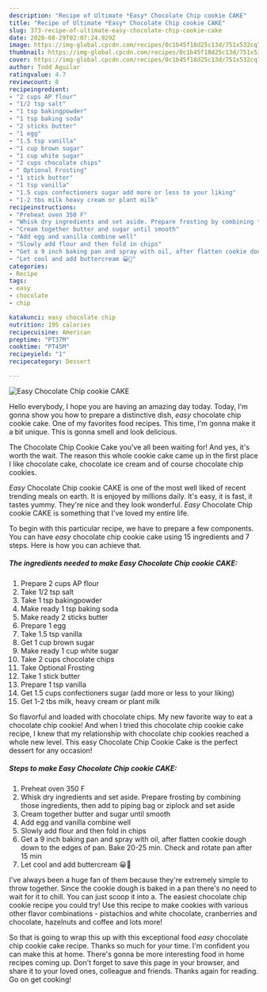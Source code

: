 ```yaml
---
description: "Recipe of Ultimate *Easy* Chocolate Chip cookie CAKE"
title: "Recipe of Ultimate *Easy* Chocolate Chip cookie CAKE"
slug: 373-recipe-of-ultimate-easy-chocolate-chip-cookie-cake
date: 2020-08-29T02:07:24.929Z
image: https://img-global.cpcdn.com/recipes/0c1b45f18d25c13d/751x532cq70/easy-chocolate-chip-cookie-cake-recipe-main-photo.jpg
thumbnail: https://img-global.cpcdn.com/recipes/0c1b45f18d25c13d/751x532cq70/easy-chocolate-chip-cookie-cake-recipe-main-photo.jpg
cover: https://img-global.cpcdn.com/recipes/0c1b45f18d25c13d/751x532cq70/easy-chocolate-chip-cookie-cake-recipe-main-photo.jpg
author: Todd Aguilar
ratingvalue: 4.7
reviewcount: 8
recipeingredient:
- "2 cups AP flour"
- "1/2 tsp salt"
- "1 tsp bakingpowder"
- "1 tsp baking soda"
- "2 sticks butter"
- "1 egg"
- "1.5 tsp vanilla"
- "1 cup brown sugar"
- "1 cup white sugar"
- "2 cups chocolate chips"
- " Optional Frosting"
- "1 stick butter"
- "1 tsp vanilla"
- "1.5 cups confectioners sugar add more or less to your liking"
- "1-2 tbs milk heavy cream or plant milk"
recipeinstructions:
- "Preheat oven 350 F"
- "Whisk dry ingredients and set aside. Prepare frosting by combining those ingredients, then add to piping bag or ziplock and set aside"
- "Cream together butter and sugar until smooth"
- "Add egg and vanilla combine well"
- "Slowly add flour and then fold in chips"
- "Get a 9 inch baking pan and spray with oil, after flatten cookie dough down to the edges of pan. Bake 20-25 min. Check and rotate pan after 15 min"
- "Let cool and add buttercream 😀🍪"
categories:
- Recipe
tags:
- easy
- chocolate
- chip

katakunci: easy chocolate chip 
nutrition: 195 calories
recipecuisine: American
preptime: "PT37M"
cooktime: "PT45M"
recipeyield: "1"
recipecategory: Dessert

---
```



![*Easy* Chocolate Chip cookie CAKE](https://img-global.cpcdn.com/recipes/0c1b45f18d25c13d/751x532cq70/easy-chocolate-chip-cookie-cake-recipe-main-photo.jpg)

Hello everybody, I hope you are having an amazing day today. Today, I'm gonna show you how to prepare a distinctive dish, *easy* chocolate chip cookie cake. One of my favorites food recipes. This time, I'm gonna make it a bit unique. This is gonna smell and look delicious.

The Chocolate Chip Cookie Cake you&#39;ve all been waiting for! And yes, it&#39;s worth the wait. The reason this whole cookie cake came up in the first place I like chocolate cake, chocolate ice cream and of course chocolate chip cookies.

*Easy* Chocolate Chip cookie CAKE is one of the most well liked of recent trending meals on earth. It is enjoyed by millions daily. It's easy, it is fast, it tastes yummy. They're nice and they look wonderful. *Easy* Chocolate Chip cookie CAKE is something that I've loved my entire life.


To begin with this particular recipe, we have to prepare a few components. You can have *easy* chocolate chip cookie cake using 15 ingredients and 7 steps. Here is how you can achieve that.

<!--inarticleads1-->

##### The ingredients needed to make *Easy* Chocolate Chip cookie CAKE:

1. Prepare 2 cups AP flour
1. Take 1/2 tsp salt
1. Take 1 tsp bakingpowder
1. Make ready 1 tsp baking soda
1. Make ready 2 sticks butter
1. Prepare 1 egg
1. Take 1.5 tsp vanilla
1. Get 1 cup brown sugar
1. Make ready 1 cup white sugar
1. Take 2 cups chocolate chips
1. Take  Optional Frosting
1. Take 1 stick butter
1. Prepare 1 tsp vanilla
1. Get 1.5 cups confectioners sugar (add more or less to your liking)
1. Get 1-2 tbs milk, heavy cream or plant milk


So flavorful and loaded with chocolate chips. My new favorite way to eat a chocolate chip cookie! And when I tried this chocolate chip cookie cake recipe, I knew that my relationship with chocolate chip cookies reached a whole new level. This easy Chocolate Chip Cookie Cake is the perfect dessert for any occasion! 

<!--inarticleads2-->

##### Steps to make *Easy* Chocolate Chip cookie CAKE:

1. Preheat oven 350 F
1. Whisk dry ingredients and set aside. Prepare frosting by combining those ingredients, then add to piping bag or ziplock and set aside
1. Cream together butter and sugar until smooth
1. Add egg and vanilla combine well
1. Slowly add flour and then fold in chips
1. Get a 9 inch baking pan and spray with oil, after flatten cookie dough down to the edges of pan. Bake 20-25 min. Check and rotate pan after 15 min
1. Let cool and add buttercream 😀🍪


I&#39;ve always been a huge fan of them because they&#39;re extremely simple to throw together. Since the cookie dough is baked in a pan there&#39;s no need to wait for it to chill. You can just scoop it into a. The easiest chocolate chip cookie recipe you could try! Use this recipe to make cookies with various other flavor combinations - pistachios and white chocolate, cranberries and chocolate, hazelnuts and coffee and lots more! 

So that is going to wrap this up with this exceptional food *easy* chocolate chip cookie cake recipe. Thanks so much for your time. I'm confident you can make this at home. There's gonna be more interesting food in home recipes coming up. Don't forget to save this page in your browser, and share it to your loved ones, colleague and friends. Thanks again for reading. Go on get cooking!
